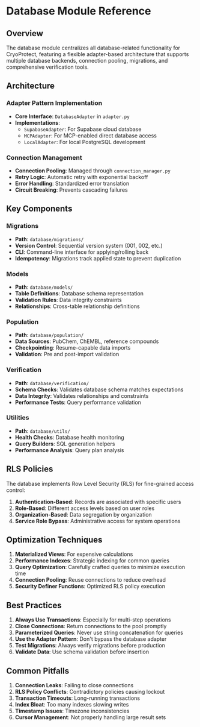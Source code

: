 # Database Module Reference

## Overview

The database module centralizes all database-related functionality for CryoProtect, featuring a flexible adapter-based architecture that supports multiple database backends, connection pooling, migrations, and comprehensive verification tools.

## Architecture

### Adapter Pattern Implementation
- **Core Interface**: `DatabaseAdapter` in `adapter.py`
- **Implementations**:
  - `SupabaseAdapter`: For Supabase cloud database
  - `MCPAdapter`: For MCP-enabled direct database access
  - `LocalAdapter`: For local PostgreSQL development

### Connection Management
- **Connection Pooling**: Managed through `connection_manager.py`
- **Retry Logic**: Automatic retry with exponential backoff
- **Error Handling**: Standardized error translation
- **Circuit Breaking**: Prevents cascading failures

## Key Components

### Migrations
- **Path**: `database/migrations/`
- **Version Control**: Sequential version system (001, 002, etc.)
- **CLI**: Command-line interface for applying/rolling back
- **Idempotency**: Migrations track applied state to prevent duplication

### Models
- **Path**: `database/models/`
- **Table Definitions**: Database schema representation
- **Validation Rules**: Data integrity constraints
- **Relationships**: Cross-table relationship definitions

### Population
- **Path**: `database/population/`
- **Data Sources**: PubChem, ChEMBL, reference compounds
- **Checkpointing**: Resume-capable data imports
- **Validation**: Pre and post-import validation

### Verification
- **Path**: `database/verification/`
- **Schema Checks**: Validates database schema matches expectations
- **Data Integrity**: Validates relationships and constraints
- **Performance Tests**: Query performance validation

### Utilities
- **Path**: `database/utils/`
- **Health Checks**: Database health monitoring
- **Query Builders**: SQL generation helpers
- **Performance Analysis**: Query plan analysis

## RLS Policies

The database implements Row Level Security (RLS) for fine-grained access control:

1. **Authentication-Based**: Records are associated with specific users
2. **Role-Based**: Different access levels based on user roles
3. **Organization-Based**: Data segregation by organization
4. **Service Role Bypass**: Administrative access for system operations

## Optimization Techniques

1. **Materialized Views**: For expensive calculations
2. **Performance Indexes**: Strategic indexing for common queries
3. **Query Optimization**: Carefully crafted queries to minimize execution time
4. **Connection Pooling**: Reuse connections to reduce overhead
5. **Security Definer Functions**: Optimized RLS policy execution

## Best Practices

1. **Always Use Transactions**: Especially for multi-step operations
2. **Close Connections**: Return connections to the pool promptly
3. **Parameterized Queries**: Never use string concatenation for queries
4. **Use the Adapter Pattern**: Don't bypass the database adapter
5. **Test Migrations**: Always verify migrations before production
6. **Validate Data**: Use schema validation before insertion

## Common Pitfalls

1. **Connection Leaks**: Failing to close connections
2. **RLS Policy Conflicts**: Contradictory policies causing lockout
3. **Transaction Timeouts**: Long-running transactions
4. **Index Bloat**: Too many indexes slowing writes
5. **Timestamp Issues**: Timezone inconsistencies
6. **Cursor Management**: Not properly handling large result sets